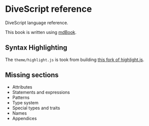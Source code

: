 # DiveScript reference

DiveScript language reference.

This book is written using [mdBook](https://rust-lang.github.io/mdBook/).

## Syntax Highlighting

The `theme/highlight.js` is took from building [this fork of highlight.js](https://github.com/divescript/highlight-js/tree/main#build-from-source).

## Missing sections

- Attributes
- Statements and expressions
- Patterns
- Type system
- Special types and traits
- Names
- Appendices